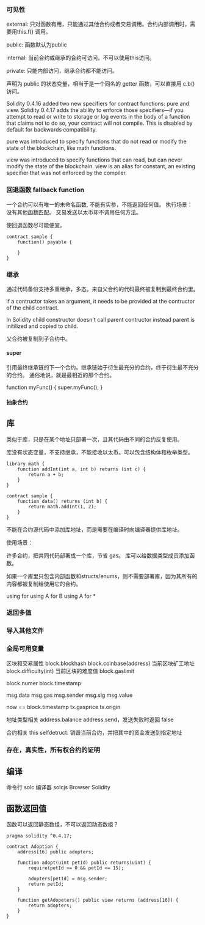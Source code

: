 ### 可见性

external: 只对函数有用，只能通过其他合约或者交易调用。合约内部调用时，需要用this.f() 调用。

public: 函数默认为public

internal: 当前合约或继承的合约可访问。不可以使用this访问。

private: 只能内部访问，继承合约都不能访问。

声明为 public 的状态变量，相当于是一个同名的 getter 函数，可以直接用 c.b() 访问。

Solidity 0.4.16 added two new specifiers for contract functions: pure and view. Solidity 0.4.17 adds the ability to enforce those specifiers—if you attempt to read or write to storage or log events in the body of a function that claims not to do so, your contract will not compile. This is disabled by default for backwards compatibility.

pure was introduced to specify functions that do not read or modify the state of the blockchain, like math functions.

view was introduced to specify functions that can read, but can never modify the state of the blockchain. view is an alias for constant, an existing specifier that was not enforced by the compiler.

### 回退函数 fallback function

一个合约可以有唯一的未命名函数, 不能有实参，不能返回任何值。
执行场景：
    没有其他函数匹配。
    交易发送以太币却不调用任何方法。

使回退函数尽可能便宜。

    contract sample {
        function() payable {

        }
    }

### 继承

通过代码备份支持多重继承，多态。来自父合约的代码最终被复制到最终合约里。

if a contructor takes an argument, it needs to be provided at the contructor of the child contract.

In Solidity child constructor doesn't call parent contructor 
instead parent is initilized and copied to child.

父合约被复制到子合约中。

#### super

引用最终继承链的下一个合约。继承链始于衍生最充分的合约，终于衍生最不充分的合约。
通俗地说，就是最相近的那个合约。

function myFunc() {
    super.myFunc();
}

#### 抽象合约


## 库

类似于库，只是在某个地址只部署一次，且其代码由不同的合约反复使用。

库没有状态变量，不支持继承，不能接收以太币。可以包含结构体和枚举类型。

    library math {
        function addInt(int a, int b) returns (int c) {
            return a + b;
        }
    }

    contract sample {
        function data() returns (int b) {
            return math.addInt(1, 2);
        }
    }

不能在合约源代码中添加库地址，而是需要在编译时向编译器提供库地址。

使用场景：

许多合约，把共同代码部署成一个库，节省 gas。
库可以给数据类型成员添加函数。

如果一个库里只包含内部函数和structs/enums，则不需要部署库，因为其所有的内容都被复制给使用它的合约。

using for 
using A for B
using A for *

### 返回多值

### 导入其他文件

### 全局可用变量

区块和交易属性
block.blockhash
block.coinbase(address) 当前区块矿工地址
block.difficulty(int) 当前区块的难度值
block.gaslimit

block.numer
block.timestamp

msg.data
msg.gas
msg.sender
msg.sig
msg.value

now == block.timestamp
tx.gasprice
tx.origin

地址类型相关
address.balance
address.send，发送失败时返回 false

合约相关
this
selfdetruct: 销毁当前合约，并把其中的资金发送到指定地址

### 存在，真实性，所有权合约的证明

## 编译
命令行 solc 编译器
solcjs
Browser Solidity

## 函数返回值

函数可以返回静态数组，不可以返回动态数组？

    pragma solidity ^0.4.17;
    
    contract Adoption {
        address[16] public adopters;
    
        function adopt(uint petId) public returns(uint) {
            require(petId >= 0 && petId <= 15);
    
            adopters[petId] = msg.sender;
            return petId;
        }
    
        function getAdopeters() public view returns (address[16]) {
            return adopters;
        }
    }